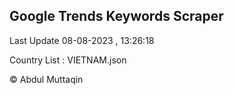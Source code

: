 

## Google Trends Keywords Scraper 
 
Last Update 08-08-2023 , 13:26:18

Country List :
VIETNAM.json



© Abdul Muttaqin 
